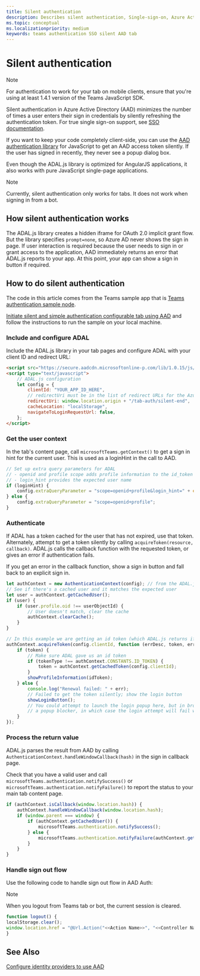 ```yaml
---
title: Silent authentication
description: Describes silent authentication, Single-sign-on, Azure Active Directory for tabs
ms.topic: conceptual
ms.localizationpriority: medium
keywords: teams authentication SSO silent AAD tab
---
```

# Silent authentication

> [!NOTE]
> For authentication to work for your tab on mobile clients, ensure that you're using at least 1.4.1 version of the Teams JavaScript SDK.

Silent authentication in Azure Active Directory (AAD) minimizes the number of times a user enters their sign in credentials by silently refreshing the authentication token. For true single sign-on support, see [SSO documentation](~/tabs/how-to/authentication/auth-aad-sso.md).

If you want to keep your code completely client-side, you can use the [AAD authentication library](/azure/active-directory/develop/active-directory-authentication-libraries) for JavaScript to get an AAD access token silently. If the user has signed in recently, they never see a popup dialog box.

Even though the ADAL.js library is optimized for AngularJS applications, it also works with pure JavaScript single-page applications.

> [!NOTE]
> Currently, silent authentication only works for tabs. It does not work when signing in from a bot.

## How silent authentication works

The ADAL.js library creates a hidden iframe for OAuth 2.0 implicit grant flow. But the library specifies `prompt=none`, so Azure AD never shows the sign in page. If user interaction is required because the user needs to sign in or grant access to the application, AAD immediately returns an error that ADAL.js reports to your app. At this point, your app can show a sign in button if required.

## How to do silent authentication

The code in this article comes from the Teams sample app that is [Teams authentication sample node](https://github.com/OfficeDev/Microsoft-Teams-Samples/blob/main/samples/app-auth/nodejs/src/views/tab/silent/silent.hbs).

[Initiate silent and simple authentication configurable tab using AAD](https://github.com/OfficeDev/Microsoft-Teams-Samples/tree/main/samples/tab-channel-group-config-page-auth/csharp) and follow the instructions to run the sample on your local machine.

### Include and configure ADAL

Include the ADAL.js library in your tab pages and configure ADAL with your client ID and redirect URL:

```html
<script src="https://secure.aadcdn.microsoftonline-p.com/lib/1.0.15/js/adal.min.js" integrity="sha384-lIk8T3uMxKqXQVVfFbiw0K/Nq+kt1P3NtGt/pNexiDby2rKU6xnDY8p16gIwKqgI" crossorigin="anonymous"></script>
<script type="text/javascript">
    // ADAL.js configuration
    let config = {
        clientId: "YOUR_APP_ID_HERE",
        // redirectUri must be in the list of redirect URLs for the Azure AD app
        redirectUri: window.location.origin + "/tab-auth/silent-end",
        cacheLocation: "localStorage",
        navigateToLoginRequestUrl: false,
    };
</script>
```

### Get the user context

In the tab's content page, call `microsoftTeams.getContext()` to get a sign in hint for the current user. This is used as a loginHint in the call to AAD.

```javascript
// Set up extra query parameters for ADAL
// - openid and profile scope adds profile information to the id_token
// - login_hint provides the expected user name
if (loginHint) {
    config.extraQueryParameter = "scope=openid+profile&login_hint=" + encodeURIComponent(loginHint);
} else {
    config.extraQueryParameter = "scope=openid+profile";
}
```

### Authenticate

If ADAL has a token cached for the user that has not expired, use that token. Alternately, attempt to get a token silently by calling `acquireToken(resource, callback)`. ADAL.js calls the callback function with the requested token, or gives an error if authentication fails.

If you get an error in the callback function, show a sign in button and fall back to an explicit sign in.

```javascript
let authContext = new AuthenticationContext(config); // from the ADAL.js library
// See if there's a cached user and it matches the expected user
let user = authContext.getCachedUser();
if (user) {
    if (user.profile.oid !== userObjectId) {
        // User doesn't match, clear the cache
        authContext.clearCache();
    }
}

// In this example we are getting an id token (which ADAL.js returns if we ask for resource = clientId)
authContext.acquireToken(config.clientId, function (errDesc, token, err, tokenType) {
    if (token) {
        // Make sure ADAL gave us an id token
        if (tokenType !== authContext.CONSTANTS.ID_TOKEN) {
            token = authContext.getCachedToken(config.clientId);
        }
        showProfileInformation(idToken);
    } else {
        console.log("Renewal failed: " + err);
        // Failed to get the token silently; show the login button
        showLoginButton();
        // You could attempt to launch the login popup here, but in browsers this could be blocked by
        // a popup blocker, in which case the login attempt will fail with the reason FailedToOpenWindow.
    }
});
```

### Process the return value

ADAL.js parses the result from AAD by calling `AuthenticationContext.handleWindowCallback(hash)` in the sign in callback page.

Check that you have a valid user and call `microsoftTeams.authentication.notifySuccess()` or `microsoftTeams.authentication.notifyFailure()` to report the status to your main tab content page.

```javascript
if (authContext.isCallback(window.location.hash)) {
    authContext.handleWindowCallback(window.location.hash);
    if (window.parent === window) {
        if (authContext.getCachedUser()) {
            microsoftTeams.authentication.notifySuccess();
        } else {
            microsoftTeams.authentication.notifyFailure(authContext.getLoginError());
        }
    }
}
```

### Handle sign out flow

Use the following code to handle sign out flow in AAD Auth:

> [!NOTE]
> When you logout from Teams tab or bot, the current session is cleared.

```javascript
function logout() {
localStorage.clear();
window.location.href = "@Url.Action("<<Action Name>>", "<<Controller Name>>")";
}
```
## See Also

[Configure identity providers to use AAD](~/concepts/authentication/configure-identity-provider.md)
